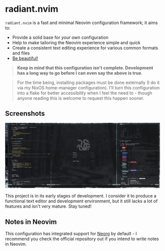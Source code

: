 # radiant.nvim
`radiant.nvim` is a fast and minimal Neovim configuration framework; it aims to:

- Provide a solid base for *your* own configuration
- Help to make tailoring the Neovim experience simple and quick
- Create a consistent text editing experience for various common formats and files 
- [Be beautiful!](https://git.devraza.duckdns.org/devraza/kagayaki.nvim)

> **Keep in mind that this configuration isn't complete. Development has a long way to go before I can even say the above is true**.

> For the time being, installing packages must be done externally (I do it via my NixOS home-manager configuration). I'll turn this configuration into a flake for better accessibility when I feel the need to - though anyone reading this is welcome to request this happen sooner.

## Screenshots
![Image of desktop with a few Neovide windows showing the neovim configuration](./assets/screenshot.png)

This project is in its early stages of development. I consider it to produce a functional text editor and development environment, but it still lacks a lot of features and isn't very mature. Stay tuned!

## Notes in Neovim
This configuration has integrated support for [Neorg](https://github.com/nvim-neorg/neorg) by default - I recommend you check the official repository out if you intend to write notes in Neovim.
